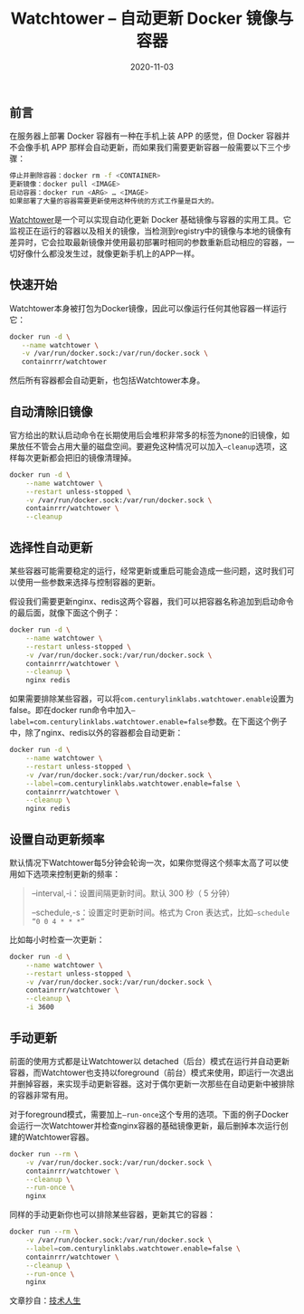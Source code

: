 ﻿---
layout: post
title: Watchtower – 自动更新 Docker 镜像与容器
date: '2020-11-03'
categories: 服务器
---

## 前言

在服务器上部署 Docker 容器有一种在手机上装 APP 的感觉，但 Docker 容器并不会像手机 APP 那样会自动更新，而如果我们需要更新容器一般需要以下三个步骤：

``` sh
停止并删除容器：docker rm -f <CONTAINER>
更新镜像：docker pull <IMAGE>
启动容器：docker run <ARG> … <IMAGE>
如果部署了大量的容器需要更新使用这种传统的方式工作量是巨大的。
```

[Watchtower](https://containrrr.dev/watchtower/)是一个可以实现自动化更新 Docker 基础镜像与容器的实用工具。它监视正在运行的容器以及相关的镜像，当检测到reg­istry中的镜像与本地的镜像有差异时，它会拉取最新镜像并使用最初部署时相同的参数重新启动相应的容器，一切好像什么都没发生过，就像更新手机上的APP一样。

## 快速开始

Watch­tower本身被打包为Docker镜像，因此可以像运行任何其他容器一样运行它：

 ``` sh
docker run -d \
    --name watchtower \
    -v /var/run/docker.sock:/var/run/docker.sock \
    containrrr/watchtower
```

然后所有容器都会自动更新，也包括Watch­tower本身。

## 自动清除旧镜像

官方给出的默认启动命令在长期使用后会堆积非常多的标签为none的旧镜像，如果放任不管会占用大量的磁盘空间。要避免这种情况可以加入`–cleanup`选项，这样每次更新都会把旧的镜像清理掉。

``` sh
docker run -d \
    --name watchtower \
    --restart unless-stopped \
    -v /var/run/docker.sock:/var/run/docker.sock \
    containrrr/watchtower \
    --cleanup
```

## 选择性自动更新

某些容器可能需要稳定的运行，经常更新或重启可能会造成一些问题，这时我们可以使用一些参数来选择与控制容器的更新。

假设我们需要更新nginx、redis这两个容器，我们可以把容器名称追加到启动命令的最后面，就像下面这个例子：

``` sh
docker run -d \
    --name watchtower \
    --restart unless-stopped \
    -v /var/run/docker.sock:/var/run/docker.sock \
    containrrr/watchtower \
    --cleanup \
    nginx redis
```

如果需要排除某些容器，可以将`com.centurylinklabs.watchtower.enable`设置为false。即在docker run命令中加入`–label=com.centurylinklabs.watchtower.enable=false`参数。在下面这个例子中，除了nginx、redis以外的容器都会自动更新：

``` sh
docker run -d \
    --name watchtower \
    --restart unless-stopped \
    -v /var/run/docker.sock:/var/run/docker.sock \
    --label=com.centurylinklabs.watchtower.enable=false \
    containrrr/watchtower \
    --cleanup \
    nginx redis
```

## 设置自动更新频率

默认情况下Watch­tower每5分钟会轮询一次，如果你觉得这个频率太高了可以使用如下选项来控制更新的频率：

>–interval,-i：设置间隔更新时间。默认 300 秒（ 5 分钟）
>
>–schedule,-s：设置定时更新时间。格式为 Cron 表达式，比如`–schedule “0 0 4 * * *”`

比如每小时检查一次更新：

``` sh
docker run -d \
    --name watchtower \
    --restart unless-stopped \
    -v /var/run/docker.sock:/var/run/docker.sock \
    containrrr/watchtower \
    --cleanup \
    -i 3600
```

## 手动更新

前面的使用方式都是让Watch­tower以 detached（后台）模式在运行并自动更新容器，而Watch­tower也支持以foreground（前台）模式来使用，即运行一次退出并删掉容器，来实现手动更新容器。这对于偶尔更新一次那些在自动更新中被排除的容器非常有用。

对于foreground模式，需要加上`–run-once`这个专用的选项。下面的例子Docker会运行一次Watch­tower并检查nginx容器的基础镜像更新，最后删掉本次运行创建的Watch­tower容器。

``` sh
docker run --rm \
    -v /var/run/docker.sock:/var/run/docker.sock \
    containrrr/watchtower \
    --cleanup \
    --run-once \
    nginx
```

同样的手动更新你也可以排除某些容器，更新其它的容器：

``` sh
docker run --rm \
    -v /var/run/docker.sock:/var/run/docker.sock \
    --label=com.centurylinklabs.watchtower.enable=false \
    containrrr/watchtower \
    --cleanup \
    --run-once \
    nginx
```

文章抄自：[技术人生](http://blog.cxiangnet.cn/2020/05/07/watchtower-%E8%87%AA%E5%8A%A8%E6%9B%B4%E6%96%B0-docker-%E9%95%9C%E5%83%8F%E4%B8%8E%E5%AE%B9%E5%99%A8/)
